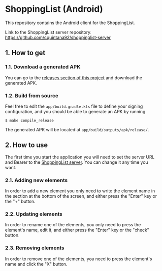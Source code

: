 # ShoppingList (Android)

This repository contains the Android client for the ShoppingList.

Link to the ShoppingList server repository: https://github.com/cquintana92/shoppinglist-server

## 1. How to get
### 1.1. Download a generated APK

You can go to the [releases section of this project](https://github.com/cquintana92/shoppinglist-android/releases) and download the generated APK.

### 1.2. Build from source

Feel free to edit the `app/build.gradle.kts` file to define your signing configuration, and you should be able to generate an APK by running

```
$ make compile_release
```

The generated APK will be located at `app/build/outputs/apk/release/`.


## 2. How to use

The first time you start the application you will need to set the server URL and Bearer to the [ShoppingList server](https://github.com/cquintana92/shoppinglist-server). You can change it any time you want.

### 2.1. Adding new elements

In order to add a new element you only need to write the element name in the section at the bottom of the screen, and either press the "Enter" key or the "+" button.

### 2.2. Updating elements

In order to rename one of the elements, you only need to press the element's name, edit it, and either press the "Enter" key or the "check" button.

### 2.3. Removing elements

In order to remove one of the elements, you need to press the element's name and click the "X" button.
